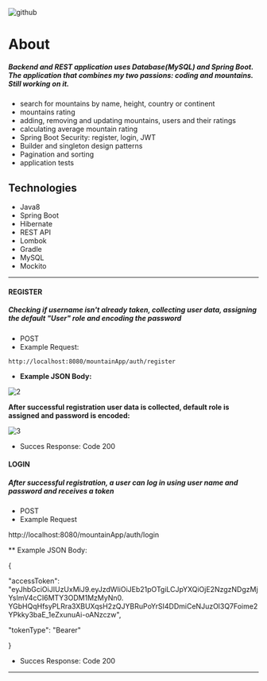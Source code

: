 ![github](https://user-images.githubusercontent.com/40741056/74937413-4304d980-53ec-11ea-8010-58655042feb5.jpg)

# About

##### Backend and REST application uses Database(MySQL) and Spring Boot. The application that combines my two passions: coding and mountains. Still working on it.

* search for mountains by name, height, country or continent
* mountains rating
* adding, removing and updating mountains, users and their ratings
* calculating average mountain rating
* Spring Boot Security: register, login, JWT
* Builder and singleton design patterns
* Pagination and sorting
* application tests

## Technologies

* Java8
* Spring Boot
* Hibernate
* REST API
* Lombok
* Gradle
* MySQL
* Mockito

____________________________________________________________________________________________________________
####  REGISTER
##### Checking if username isn't already taken, collecting user data, assigning the default "User" role and encoding the password
* POST
* Example Request:
````
http://localhost:8080/mountainApp/auth/register
````           
* **Example JSON Body:**

![2](https://user-images.githubusercontent.com/115692643/223805685-bed74601-7613-4127-a979-fded67a482b5.png)

**After successful registration user data is collected, default role is assigned and password is encoded:**

![3](https://user-images.githubusercontent.com/115692643/223806594-e7f6cfe2-61db-461c-a527-8728f309ee2b.png)

* Succes Response: Code 200

#### LOGIN
##### After successful registration, a user can log in using user name and password and receives a token
* POST
* Example Request

http://localhost:8080/mountainApp/auth/login

** Example JSON Body:

{

"accessToken": "eyJhbGciOiJIUzUxMiJ9.eyJzdWIiOiJEb21pOTgiLCJpYXQiOjE2NzgzNDgzMjYsImV4cCI6MTY3ODM1MzMyNn0.
YGbHQqHfsyPLRra3XBUXqsH2zQJYBRuPoYrSI4DDmiCeNJuzOl3Q7Foime2YPkky3baE_1eZxunuAi-oANzczw",

"tokenType": "Bearer"

}

* Succes Response: Code 200



___________________________________________________________________________________________________________________________________________

````
